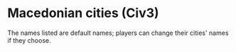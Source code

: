 # Macedonian cities (Civ3)

The names listed are default names; players can change their cities' names if they choose.